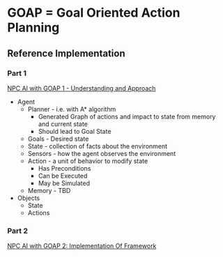 # GOAP = Goal Oriented Action Planning

## Reference Implementation

### Part 1
[NPC AI with GOAP 1 - Understanding and Approach](https://pankajbasnal17.medium.com/npc-ai-with-goap-1-understanding-and-approach-908312ba7067)

- Agent
    - Planner - i.e. with A* algorithm
        - Generated Graph of actions and impact to state from memory and current state
        - Should lead to Goal State
    - Goals - Desired state
    - State - collection of facts about the environment
    - Sensors - how the agent observes the environment
    - Action - a unit of behavior to modify state
        - Has Preconditions
        - Can be Executed
        - May be Simulated
    - Memory - TBD
- Objects
    - State
    - Actions

### Part 2
[NPC AI with GOAP 2: Implementation Of Framework](https://pankajbasnal17.medium.com/npc-ai-with-goap-2-implementation-of-framework-10c47e624964)